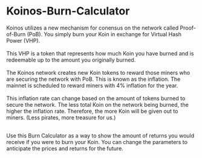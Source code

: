 # Koinos-Burn-Calculator

Koinos utilizes a new mechanism for conensus on the network called Proof-of-Burn (PoB). You simply burn your Koin in exchange for Virtual Hash Power (VHP). <br><br> This VHP is a token that represents how much Koin you have burned and is redeemable up to the amount you originally burned. <br><br>The Koinos network creates new Koin tokens to reward those miners who are securing the network with PoB. This is known as the inflation. The mainnet is scheduled to reward miners with 4% inflation for the year. <br><br>This inflation rate can change based on the amount of tokens burned to secure the network. The less total Koin on the network being burned, the higher the inflation rate. Therefore, the more Koin will be given out to miners. (Less pirates, more treasure for us.) <br><br>

Use this Burn Calculator as a way to show the amount of returns you would receive if you were to burn your Koin. You can change the parameters to anticipate the prices and returns for the future. 
